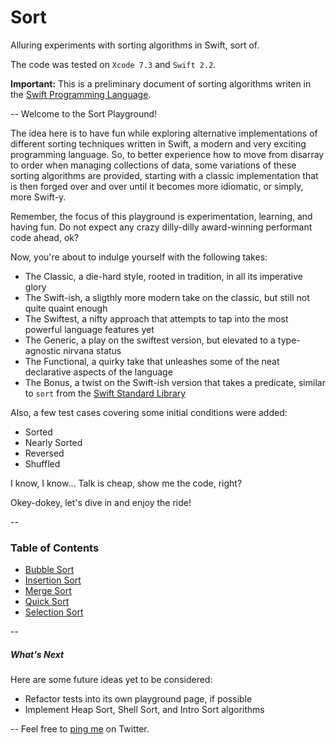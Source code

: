 # Sort
Alluring experiments with sorting algorithms in Swift, sort of.

The code was tested on `Xcode 7.3` and `Swift 2.2`.

**Important:**
This is a preliminary document of sorting algorithms writen in the [Swift Programming Language](https://developer.apple.com/swift/).

--
Welcome to the Sort Playground!

The idea here is to have fun while exploring alternative implementations of different sorting techniques written in Swift, a modern and very exciting programming language. So, to better experience how to move from disarray to order when managing collections of data, some variations of these sorting algorithms are provided, starting with a classic implementation that is then forged over and over until it becomes more idiomatic, or simply, more Swift-y.

Remember, the focus of this playground is experimentation, learning, and having fun. Do not expect any crazy dilly-dilly award-winning performant code ahead, ok?

Now, you're about to indulge yourself with the following takes:

- The Classic, a die-hard style, rooted in tradition, in all its imperative glory
- The Swift-ish, a sligthly more modern take on the classic, but still not quite quaint enough
- The Swiftest, a nifty approach that attempts to tap into the most powerful language features yet
- The Generic, a play on the swiftest version, but elevated to a type-agnostic nirvana status
- The Functional, a quirky take that unleashes some of the neat declarative aspects of the language
- The Bonus, a twist on the Swift-ish version that takes a predicate, similar to `sort` from the [Swift Standard Library](https://developer.apple.com/library/ios//documentation/Swift/Reference/Swift_MutableCollectionType_Protocol/index.html#//apple_ref/swift/intfm/MutableCollectionType/s:FeRq_Ss21MutableCollectionType_SsS_4sortuRq_S__Fq_FFTqqq_Ss14CollectionType9GeneratorSs13GeneratorType7Elementqqq_S0_9GeneratorS1_7Element_SbGSaqqq_S0_9GeneratorS1_7Element_)

Also, a few test cases covering some initial conditions were added:

- Sorted
- Nearly Sorted
- Reversed
- Shuffled

I know, I know... Talk is cheap, show me the code, right?

Okey-dokey, let's dive in and enjoy the ride!

--
### Table of Contents

- [Bubble Sort](https://github.com/adrfer/Sort/blob/master/Sort.playground/Pages/Bubble%20Sort.xcplaygroundpage/Contents.swift)
- [Insertion Sort](https://github.com/adrfer/Sort/blob/master/Sort.playground/Pages/Insertion%20Sort.xcplaygroundpage/Contents.swift)
- [Merge Sort](https://github.com/adrfer/Sort/blob/master/Sort.playground/Pages/Merge%20Sort.xcplaygroundpage/Contents.swift)
- [Quick Sort](https://github.com/adrfer/Sort/blob/master/Sort.playground/Pages/Quick%20Sort.xcplaygroundpage/Contents.swift)
- [Selection Sort](https://github.com/adrfer/Sort/blob/master/Sort.playground/Pages/Selection%20Sort.xcplaygroundpage/Contents.swift)

--
##### What's Next

Here are some future ideas yet to be considered:

- Refactor tests into its own playground page, if possible
- Implement Heap Sort, Shell Sort, and Intro Sort algorithms

--
Feel free to [ping me](https://twitter.com/_adrfer) on Twitter.